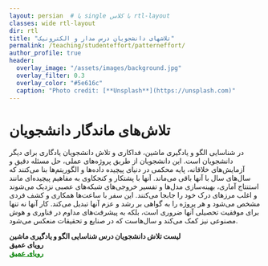 ```yaml
---
layout: persian  # یا single با کلاس rtl-layout
classes: wide rtl-layout
dir: rtl
title: "تلاشهای دانشجویان درس مدار و الکترونیک"
permalink: /teaching/studenteffort/patterneffort/
author_profile: true
header:
  overlay_image: "/assets/images/background.jpg"
  overlay_filter: 0.3
  overlay_color: "#5e616c"
  caption: "Photo credit: [**Unsplash**](https://unsplash.com)"
---
```


# تلاش‌های ماندگار دانشجویان
در شناسایی الگو و یادگیری ماشین، فداکاری و تلاش دانشجویان یادگاری برای دیگر دانشجویان است. این دانشجویان از طریق پروژه‌های عملی، حل مسئله دقیق و آزمایش‌های خلاقانه، پایه محکمی در دنیای پیچیده داده‌ها و الگوریتم‌ها بنا می‌کنند که سال‌های سال با آنها باقی می‌ماند. آنها با پشتکار و کنجکاوی به مفاهیم پیچیده‌ای مانند استنتاج آماری، بهینه‌سازی مدل‌ها و تفسیر خروجی‌های شبکه‌های عصبی نزدیک می‌شوند و اغلب مرزهای درک خود را جابجا می‌کنند. این سفر با ساعت‌ها همکاری و کشف فردی مشخص می‌شود و هر پروژه را به گواهی بر رشد و عزم آنها تبدیل می‌کند. کار آنها نه تنها برای موفقیت تحصیلی آنها ضروری است، بلکه به پیشرفت‌های مداوم در فناوری و هوش مصنوعی نیز کمک می‌کند و سال‌هاست که در صنایع و تحقیقات منعکس می‌شود.


 <div class="english-text">
    <strong style="font-weight: 900;">لیست تلاش دانشجویان درس شناسایی الگو و یادگیری ماشین</strong>
</div>

<!--1-->
<div class="english-text">
<strong>رویای عمیق </strong>
</div>
<a href="/teaching/studenteffort/patterneffort/DeepDream" style="text-decoration:underline; color:green;" target="_blank"><strong> رویای عمیق</strong></a>

 